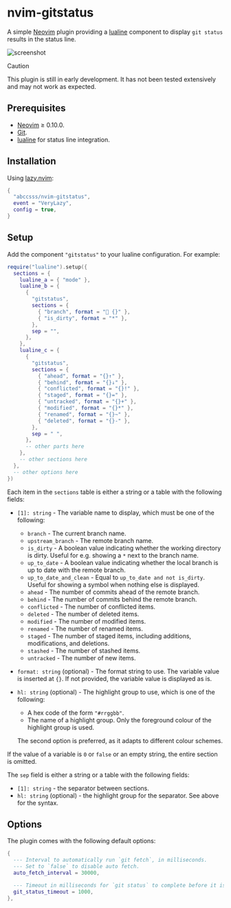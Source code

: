 # nvim-gitstatus

A simple [Neovim](https://neovim.io/) plugin providing a
[lualine](https://github.com/nvim-lualine/lualine.nvim)
component to display `git status` results in the status line.

![screenshot](https://github.com/user-attachments/assets/e375c61a-bfe7-454f-99c8-a67a8d033777)

> [!CAUTION]
> This plugin is still in early development. It has not been tested extensively
> and may not work as expected.

## Prerequisites

- [Neovim](https://neovim.io/) ≥ 0.10.0.
- [Git](https://git-scm.com/).
- [lualine](https://github.com/nvim-lualine/lualine.nvim)
  for status line integration.

## Installation

Using [lazy.nvim](https://lazy.folke.io/):

```lua
{
  "abccsss/nvim-gitstatus",
  event = "VeryLazy",
  config = true,
}
```

## Setup

Add the component `"gitstatus"` to your lualine configuration. For example:

```lua
require("lualine").setup({
  sections = {
    lualine_a = { "mode" },
    lualine_b = {
      {
        "gitstatus",
        sections = {
          { "branch", format = " {}" },
          { "is_dirty", format = "*" },
        },
        sep = "",
      },
    },
    lualine_c = {
      {
        "gitstatus",
        sections = {
          { "ahead", format = "{}↑" },
          { "behind", format = "{}↓" },
          { "conflicted", format = "{}!" },
          { "staged", format = "{}=" },
          { "untracked", format = "{}+" },
          { "modified", format = "{}*" },
          { "renamed", format = "{}~" },
          { "deleted", format = "{}-" },
        },
        sep = " ",
      },
      -- other parts here
    },
    -- other sections here
  },
  -- other options here
})
```

Each item in the `sections` table is either a string or a table with the
following fields:

- `[1]: string` - The variable name to display, which must be one of the
  following:

  - `branch` - The current branch name.
  - `upstream_branch` - The remote branch name.
  - `is_dirty` - A boolean value indicating whether the working directory is
    dirty. Useful for e.g. showing a `*` next to the branch name.
  - `up_to_date` - A boolean value indicating whether the local branch is up to
    date with the remote branch.
  - `up_to_date_and_clean` - Equal to `up_to_date and not is_dirty`. Useful for
    showing a symbol when nothing else is displayed.
  - `ahead` - The number of commits ahead of the remote branch.
  - `behind` - The number of commits behind the remote branch.
  - `conflicted` - The number of conflicted items.
  - `deleted` - The number of deleted items.
  - `modified` - The number of modified items.
  - `renamed` - The number of renamed items.
  - `staged` - The number of staged items, including additions, modifications,
    and deletions.
  - `stashed` - The number of stashed items.
  - `untracked` - The number of new items.

- `format: string` (optional) - The format string to use. The variable value is
  inserted at `{}`. If not provided, the variable value is displayed as is.

- `hl: string` (optional) - The highlight group to use, which is one of the
  following:

  - A hex code of the form `"#rrggbb"`.
  - The name of a highlight group. Only the foreground colour of the highlight
    group is used.

  The second option is preferred, as it adapts to different colour schemes.

If the value of a variable is `0` or `false` or an empty string,
the entire section is omitted.

The `sep` field is either a string or a table with the following fields:

- `[1]: string` - the separator between sections.
- `hl: string` (optional) - the highlight group for the separator. See above
  for the syntax.

## Options

The plugin comes with the following default options:

```lua
{
  --- Interval to automatically run `git fetch`, in milliseconds.
  --- Set to `false` to disable auto fetch.
  auto_fetch_interval = 30000,

  --- Timeout in milliseconds for `git status` to complete before it is killed.
  git_status_timeout = 1000,
},
```
